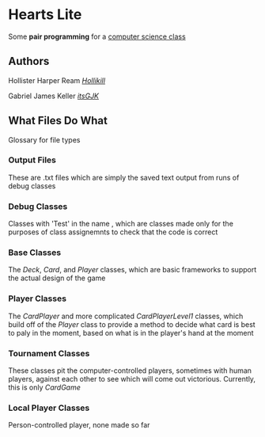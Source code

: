 # Hearts Lite

Some **pair programming** for a [computer science class](https://lasacs.com/)

## Authors

Hollister Harper Ream [*Hollikill*](https://github.com/Hollikill)

Gabriel James Keller [*itsGJK*](https://github.com/ItsGJK)

## What Files Do What

Glossary for file types

### Output Files

These are .txt files which are simply the saved text output from runs of debug classes

### Debug Classes

Classes with 'Test' in the name , which are classes made only for the purposes of class assignemnts to check that the code is correct

### Base Classes

The *Deck*, *Card*, and *Player* classes, which are basic frameworks to support the actual design of the game

### Player Classes

The *CardPlayer* and more complicated *CardPlayerLevel1* classes, which build off of the *Player* class to provide a method to decide what card is best to paly in the moment, based on what is in the player's hand at the moment

### Tournament Classes

These classes pit the computer-controlled players, sometimes with human players, against each other to see which will come out victorious. Currently, this is only *CardGame*

### Local Player Classes

Person-controlled player, none made so far
